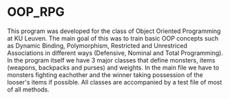 # OOP_RPG

This program was developed for the class of Object Oriented Programming at KU Leuven. The main goal of this was to train basic OOP concepts such as Dynamic Binding, Polymorphism, Restricted and Unrestriced Associations in different ways (Defensive, Nominal and Total Programming). In the program itself we have 3 major classes that define monsters, items (weapons, backpacks and purses) and weights. In the main file we have to monsters fighting eachother and the winner taking possession of the looser's items if possible. All classes are accompanied by a test file of most of all methods.
